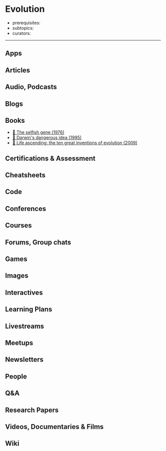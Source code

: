 # Evolution

- prerequisites:
- subtopics:
- curators:

------

## Apps

## Articles

## Audio, Podcasts

## Blogs

## Books

- [📕 The selfish gene (1976)](http://www.goodreads.com/book/show/61535.The_Selfish_Gene)
- [📕 Darwin's dangerous idea (1995)](http://www.goodreads.com/book/show/2068.Darwin_s_Dangerous_Idea)
- [📕 Life ascending: the ten great inventions of evolution (2009)](http://www.goodreads.com/book/show/6429264-life-ascending)

## Certifications & Assessment

## Cheatsheets

## Code

## Conferences

## Courses

## Forums, Group chats

## Games

## Images

## Interactives

## Learning Plans

## Livestreams

## Meetups

## Newsletters

## People

## Q&A

## Research Papers

## Videos, Documentaries & Films

## Wiki
